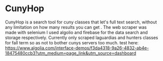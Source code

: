 # CunyHop
CunyHop is a search tool for cuny classes that let's full text search, without any limitation on how many results you can get . 
The web scraper was made with selenium I used algolio and firebase  for the data search and storage respectively. 
Currently only scraped laguardias and hunters classes for fall term so as not to bother cunys servers too much. 
test here: https://www.algolia.com/interface-demos/f3da4318-9a26-4832-ab4e-18475480ccb3?utm_medium=page_link&utm_source=dashboard
